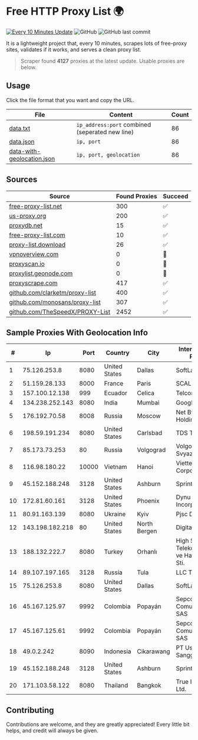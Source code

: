 
# Free HTTP Proxy List 🌍

[![Every 10 Minutes Update](https://github.com/mertguvencli/http-proxy-list/actions/workflows/main.yml/badge.svg?branch=main)](https://github.com/mertguvencli/http-proxy-list/actions/workflows/main.yml)
![GitHub](https://img.shields.io/github/license/mertguvencli/http-proxy-list)
![GitHub last commit](https://img.shields.io/github/last-commit/mertguvencli/http-proxy-list)

It is a lightweight project that, every 10 minutes, scrapes lots of free-proxy sites, validates if it works, and serves a clean proxy list.


> Scraper found **4127** proxies at the latest update. Usable proxies are below.

## Usage

Click the file format that you want and copy the URL.


|File|Content|Count|
|----|-------|-----|
|[data.txt](https://raw.githubusercontent.com/mertguvencli/http-proxy-list/main/proxy-list/data.txt)|`ip_address:port` combined (seperated new line)|86|
|[data.json](https://raw.githubusercontent.com/mertguvencli/http-proxy-list/main/proxy-list/data.json)|`ip, port`|86|
|[data-with-geolocation.json](https://raw.githubusercontent.com/mertguvencli/http-proxy-list/main/proxy-list/data-with-geolocation.json)|`ip, port, geolocation`|86|

## Sources

|Source|Found Proxies|Succeed|
|------|-------------|-------|
|[free-proxy-list.net](https://free-proxy-list.net)|300|✅|
|[us-proxy.org](https://www.us-proxy.org)|200|✅|
|[proxydb.net](http://proxydb.net)|15|✅|
|[free-proxy-list.com](https://free-proxy-list.com/?page=&port=&type%5B%5D=http&type%5B%5D=https&up_time=0&search=Search)|10|✅|
|[proxy-list.download](https://www.proxy-list.download/HTTP)|26|✅|
|[vpnoverview.com](https://vpnoverview.com/privacy/anonymous-browsing/free-proxy-servers)|0|🚫|
|[proxyscan.io](https://www.proxyscan.io)|0|🚫|
|[proxylist.geonode.com](https://proxylist.geonode.com/api/proxy-list?limit=300&page=1&sort_by=lastChecked&sort_type=desc&protocols=http,https)|0|🚫|
|[proxyscrape.com](https://api.proxyscrape.com/v2/?request=displayproxies&protocol=http&timeout=10000&country=all&ssl=all&anonymity=all)|417|✅|
|[github.com/clarketm/proxy-list](https://raw.githubusercontent.com/clarketm/proxy-list/master/proxy-list-raw.txt)|400|✅|
|[github.com/monosans/proxy-list](https://raw.githubusercontent.com/monosans/proxy-list/main/proxies/http.txt)|307|✅|
|[github.com/TheSpeedX/PROXY-List](https://raw.githubusercontent.com/TheSpeedX/PROXY-List/master/http.txt)|2452|✅|


## Sample Proxies With Geolocation Info

|#|Ip|Port|Country|City|Internet Service Provider|
|-|--|----|-------|----|-------------------------|
|1|75.126.253.8|8080|United States|Dallas|SoftLayer|
|2|51.159.28.133|8000|France|Paris|SCALEWAY|
|3|157.100.12.138|999|Ecuador|Celica|Telconet S.A|
|4|134.238.252.143|8080|India|Mumbai|Google LLC|
|5|176.192.70.58|8008|Russia|Moscow|Net By Net Holding LLC|
|6|198.59.191.234|8080|United States|Carlsbad|TDS TELECOM|
|7|85.173.73.253|80|Russia|Volgograd|Volgograd Electro Svyaz|
|8|116.98.180.22|10000|Vietnam|Hanoi|Viettel Corporation|
|9|45.152.188.248|3128|United States|Ashburn|Sprint|
|10|172.81.60.161|3128|United States|Phoenix|Dynu Systems Incorporated|
|11|80.91.163.139|8080|Ukraine|Kyiv|Pjsc Datagroup|
|12|143.198.182.218|80|United States|North Bergen|DigitalOcean, LLC|
|13|188.132.222.7|8080|Turkey|Orhanlı|High Speed Telekomunikasyon ve Hab. Hiz. Ltd. Sti.|
|14|89.107.197.165|3128|Russia|Tula|LLC TK Altair|
|15|75.126.253.8|8080|United States|Dallas|SoftLayer|
|16|45.167.125.97|9992|Colombia|Popayán|Sepcom Comunicaciones SAS|
|17|45.167.125.61|9992|Colombia|Popayán|Sepcom Comunicaciones SAS|
|18|49.0.2.242|8090|Indonesia|Cikarawang|PT Usaha Adi Sanggoro|
|19|45.152.188.248|3128|United States|Ashburn|Sprint|
|20|171.103.58.122|8080|Thailand|Bangkok|True Internet Co., Ltd.|



## Contributing

Contributions are welcome, and they are greatly appreciated! Every
little bit helps, and credit will always be given.

